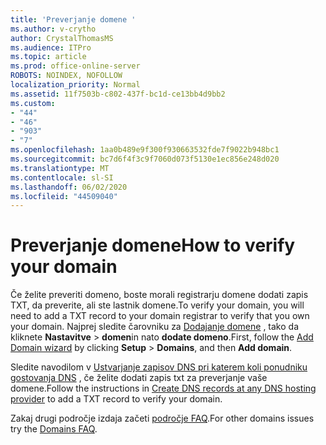 ```yaml
---
title: 'Preverjanje domene '
ms.author: v-crytho
author: CrystalThomasMS
ms.audience: ITPro
ms.topic: article
ms.prod: office-online-server
ROBOTS: NOINDEX, NOFOLLOW
localization_priority: Normal
ms.assetid: 11f7503b-c802-437f-bc1d-ce13bb4d9bb2
ms.custom:
- "44"
- "46"
- "903"
- "7"
ms.openlocfilehash: 1aa0b489e9f300f930663532fde7f9022b948bc1
ms.sourcegitcommit: bc7d6f4f3c9f7060d073f5130e1ec856e248d020
ms.translationtype: MT
ms.contentlocale: sl-SI
ms.lasthandoff: 06/02/2020
ms.locfileid: "44509040"
---
```

# <a name="how-to-verify-your-domain"></a><span data-ttu-id="43690-102">Preverjanje domene</span><span class="sxs-lookup"><span data-stu-id="43690-102">How to verify your domain</span></span>

<span data-ttu-id="43690-103">Če želite preveriti domeno, boste morali registrarju domene dodati zapis TXT, da preverite, ali ste lastnik domene.</span><span class="sxs-lookup"><span data-stu-id="43690-103">To verify your domain, you will need to add a TXT record to your domain registrar to verify that you own your domain.</span></span> <span data-ttu-id="43690-104">Najprej sledite čarovniku za [Dodajanje domene](https://portal.office.com/adminportal/home#/Domains/Wizard) , tako da kliknete **Nastavitve** \> **domen**in nato **dodate domeno**.</span><span class="sxs-lookup"><span data-stu-id="43690-104">First, follow the [Add Domain wizard](https://portal.office.com/adminportal/home#/Domains/Wizard) by clicking **Setup** \> **Domains**, and then **Add domain**.</span></span>
  
<span data-ttu-id="43690-105">Sledite navodilom v [Ustvarjanje zapisov DNS pri katerem koli ponudniku gostovanja DNS](https://docs.microsoft.com/microsoft-365/admin/get-help-with-domains/create-dns-records-at-any-dns-hosting-provider) , če želite dodati zapis txt za preverjanje vaše domene.</span><span class="sxs-lookup"><span data-stu-id="43690-105">Follow the instructions in [Create DNS records at any DNS hosting provider](https://docs.microsoft.com/microsoft-365/admin/get-help-with-domains/create-dns-records-at-any-dns-hosting-provider) to add a TXT record to verify your domain.</span></span>

<span data-ttu-id="43690-106">Zakaj drugi področje izdaja začeti [področje FAQ](https://docs.microsoft.com/microsoft-365/admin/setup/domains-faq).</span><span class="sxs-lookup"><span data-stu-id="43690-106">For other domains issues try the [Domains FAQ](https://docs.microsoft.com/microsoft-365/admin/setup/domains-faq).</span></span>

